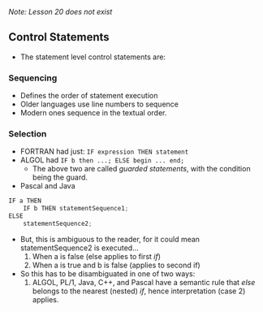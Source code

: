 *Note: Lesson 20 does not exist*
## Control Statements
- The statement level control statements are:
### Sequencing
- Defines the order of statement execution
- Older languages use line numbers to sequence
- Modern ones sequence in the textual order.
### Selection
- FORTRAN had just: `IF expression THEN statement`
- ALGOL had `IF b then ...; ELSE begin ... end;`
	- The above two are called *guarded statements*, with the condition being the guard.
- Pascal and Java 
```java
IF a THEN
	IF b THEN statementSequence1;
ELSE
	statementSequence2;
```
- But, this is ambiguous to the reader, for it could mean statementSequence2 is executed...
	1. When a is false (else applies to first *if*)
	2. When a is true and b is false (applies to second if)
- So this has to be disambiguated in one of two ways:
	1. ALGOL, PL/1, Java, C++, and Pascal have a semantic rule that *else* belongs to the nearest (nested) *if*, hence interpretation (case 2) applies.